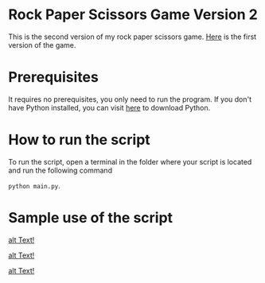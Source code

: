 # Rock Paper Scissors Game Version 2

This is the second version of my rock paper scissors game. [Here](https://github.com/Mannuel25/rock_paper_scissors_game) is the first version of the game. 

# Prerequisites

It requires no prerequisites, you only need to run the program. If you don't have Python installed, you can visit [here](https://www.python.org/downloads/) to download Python.

# How to run the script

To run the script, open a terminal in the folder where your script is located and run the following command 

`python main.py`.

# Sample use of the script

[alt Text!](https://github.com/Mannuel25/ROCK_PAPER_SCISSORS_GAME_VERSION_2.0/blob/main/screenshot_1.png)

[alt Text!](https://github.com/Mannuel25/ROCK_PAPER_SCISSORS_GAME_VERSION_2.0/blob/main/screenshot_2.png)

[alt Text!](https://github.com/Mannuel25/ROCK_PAPER_SCISSORS_GAME_VERSION_2.0/blob/main/screenshot_3.png)
